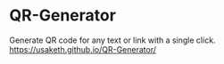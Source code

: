# QR-Generator
Generate QR code for any text or link with a single click.
https://usaketh.github.io/QR-Generator/
